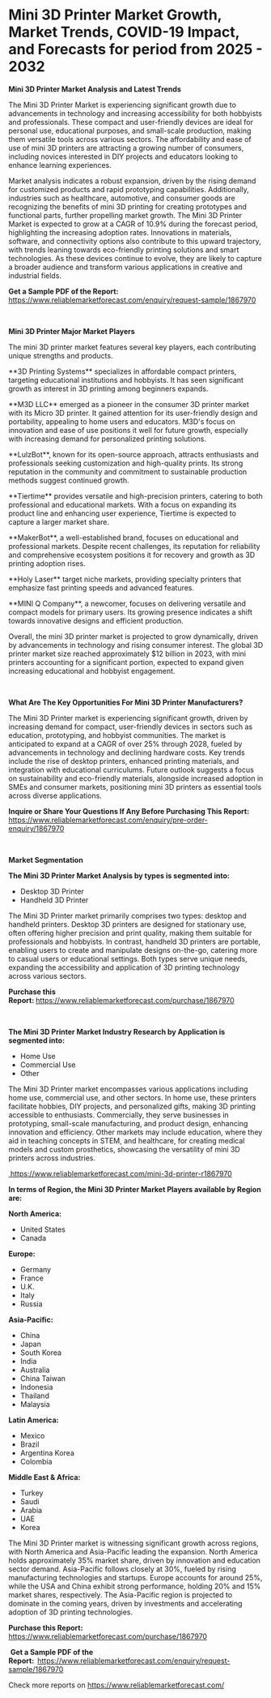 <p><h1>Mini 3D Printer Market Growth, Market Trends, COVID-19 Impact, and Forecasts for period from 2025 - 2032</h1></p><p><strong>Mini 3D Printer Market Analysis and Latest Trends</strong></p>
<p><p>The Mini 3D Printer Market is experiencing significant growth due to advancements in technology and increasing accessibility for both hobbyists and professionals. These compact and user-friendly devices are ideal for personal use, educational purposes, and small-scale production, making them versatile tools across various sectors. The affordability and ease of use of mini 3D printers are attracting a growing number of consumers, including novices interested in DIY projects and educators looking to enhance learning experiences.</p><p>Market analysis indicates a robust expansion, driven by the rising demand for customized products and rapid prototyping capabilities. Additionally, industries such as healthcare, automotive, and consumer goods are recognizing the benefits of mini 3D printing for creating prototypes and functional parts, further propelling market growth. The Mini 3D Printer Market is expected to grow at a CAGR of 10.9% during the forecast period, highlighting the increasing adoption rates. Innovations in materials, software, and connectivity options also contribute to this upward trajectory, with trends leaning towards eco-friendly printing solutions and smart technologies. As these devices continue to evolve, they are likely to capture a broader audience and transform various applications in creative and industrial fields.</p></p>
<p><strong>Get a Sample PDF of the Report:&nbsp;</strong> <a href="https://www.reliablemarketforecast.com/enquiry/request-sample/1867970?utm_campaign=2320&utm_medium=2&utm_source=Github&utm_content=ia&utm_term=10042025&utm_id=mini-3d-printer">https://www.reliablemarketforecast.com/enquiry/request-sample/1867970</a></p>
<p>&nbsp;</p>
<p><strong>Mini 3D Printer Major Market Players</strong></p>
<p><p>The mini 3D printer market features several key players, each contributing unique strengths and products. </p><p>**3D Printing Systems** specializes in affordable compact printers, targeting educational institutions and hobbyists. It has seen significant growth as interest in 3D printing among beginners expands. </p><p>**M3D LLC** emerged as a pioneer in the consumer 3D printer market with its Micro 3D printer. It gained attention for its user-friendly design and portability, appealing to home users and educators. M3D's focus on innovation and ease of use positions it well for future growth, especially with increasing demand for personalized printing solutions.</p><p>**LulzBot**, known for its open-source approach, attracts enthusiasts and professionals seeking customization and high-quality prints. Its strong reputation in the community and commitment to sustainable production methods suggest continued growth.</p><p>**Tiertime** provides versatile and high-precision printers, catering to both professional and educational markets. With a focus on expanding its product line and enhancing user experience, Tiertime is expected to capture a larger market share.</p><p>**MakerBot**, a well-established brand, focuses on educational and professional markets. Despite recent challenges, its reputation for reliability and comprehensive ecosystem positions it for recovery and growth as 3D printing adoption rises.</p><p>**Holy Laser** target niche markets, providing specialty printers that emphasize fast printing speeds and advanced features. </p><p>**MINI Q Company**, a newcomer, focuses on delivering versatile and compact models for primary users. Its growing presence indicates a shift towards innovative designs and efficient production.</p><p>Overall, the mini 3D printer market is projected to grow dynamically, driven by advancements in technology and rising consumer interest. The global 3D printer market size reached approximately $12 billion in 2023, with mini printers accounting for a significant portion, expected to expand given increasing educational and hobbyist engagement.</p></p>
<p>&nbsp;</p>
<p><strong>What Are The Key Opportunities For Mini 3D Printer Manufacturers?</strong></p>
<p><p>The Mini 3D Printer market is experiencing significant growth, driven by increasing demand for compact, user-friendly devices in sectors such as education, prototyping, and hobbyist communities. The market is anticipated to expand at a CAGR of over 25% through 2028, fueled by advancements in technology and declining hardware costs. Key trends include the rise of desktop printers, enhanced printing materials, and integration with educational curriculums. Future outlook suggests a focus on sustainability and eco-friendly materials, alongside increased adoption in SMEs and consumer markets, positioning mini 3D printers as essential tools across diverse applications.</p></p>
<p><strong>Inquire or Share Your Questions If Any Before Purchasing This Report:</strong> <a href="https://www.reliablemarketforecast.com/enquiry/pre-order-enquiry/1867970?utm_campaign=2320&utm_medium=2&utm_source=Github&utm_content=ia&utm_term=10042025&utm_id=mini-3d-printer">https://www.reliablemarketforecast.com/enquiry/pre-order-enquiry/1867970</a></p>
<p>&nbsp;</p>
<p><strong>Market Segmentation</strong></p>
<p><strong>The Mini 3D Printer Market Analysis by types is segmented into:</strong></p>
<p><ul><li>Desktop 3D Printer</li><li>Handheld 3D Printer</li></ul></p>
<p><p>The Mini 3D Printer market primarily comprises two types: desktop and handheld printers. Desktop 3D printers are designed for stationary use, often offering higher precision and print quality, making them suitable for professionals and hobbyists. In contrast, handheld 3D printers are portable, enabling users to create and manipulate designs on-the-go, catering more to casual users or educational settings. Both types serve unique needs, expanding the accessibility and application of 3D printing technology across various sectors.</p></p>
<p><strong>Purchase this Report:&nbsp;</strong><a href="https://www.reliablemarketforecast.com/purchase/1867970?utm_campaign=2320&utm_medium=2&utm_source=Github&utm_content=ia&utm_term=10042025&utm_id=mini-3d-printer">https://www.reliablemarketforecast.com/purchase/1867970</a></p>
<p>&nbsp;</p>
<p><strong>The Mini 3D Printer Market Industry Research by Application is segmented into:</strong></p>
<p><ul><li>Home Use</li><li>Commercial Use</li><li>Other</li></ul></p>
<p><p>The Mini 3D Printer market encompasses various applications including home use, commercial use, and other sectors. In home use, these printers facilitate hobbies, DIY projects, and personalized gifts, making 3D printing accessible to enthusiasts. Commercially, they serve businesses in prototyping, small-scale manufacturing, and product design, enhancing innovation and efficiency. Other markets may include education, where they aid in teaching concepts in STEM, and healthcare, for creating medical models and custom prosthetics, showcasing the versatility of mini 3D printers across industries.</p></p>
<p><a href="https://www.reliablemarketforecast.com/mini-3d-printer-r1867970?utm_campaign=2320&utm_medium=2&utm_source=Github&utm_content=ia&utm_term=10042025&utm_id=mini-3d-printer">&nbsp;https://www.reliablemarketforecast.com/mini-3d-printer-r1867970</a></p>
<p><strong>In terms of Region, the Mini 3D Printer Market Players available by Region are:</strong></p>
<p>
    <p> <strong> North America: </strong>
        <ul>
            <li>United States</li>
            <li>Canada</li>
        </ul>
        </p> 
    <p> <strong> Europe: </strong>
        <ul>
            <li>Germany</li>
            <li>France</li>
            <li>U.K.</li>
            <li>Italy</li>
            <li>Russia</li>
        </ul>
        </p> 
    <p> <strong> Asia-Pacific: </strong>
        <ul>
            <li>China</li>
            <li>Japan</li>
            <li>South Korea</li>
            <li>India</li>
            <li>Australia</li>
            <li>China Taiwan</li>
            <li>Indonesia</li>
            <li>Thailand</li>
            <li>Malaysia</li>
        </ul>
        </p> 
    <p> <strong> Latin America: </strong>
        <ul>
            <li>Mexico</li>
            <li>Brazil</li>
            <li>Argentina Korea</li>
            <li>Colombia</li>
        </ul>
        </p> 
    <p> <strong> Middle East & Africa: </strong>
        <ul>
            <li>Turkey</li>
            <li>Saudi</li>
            <li>Arabia</li>
            <li>UAE</li>
            <li>Korea</li>
        </ul>
    </p>
    </p>
<p><p>The Mini 3D Printer market is witnessing significant growth across regions, with North America and Asia-Pacific leading the expansion. North America holds approximately 35% market share, driven by innovation and education sector demand. Asia-Pacific follows closely at 30%, fueled by rising manufacturing technologies and startups. Europe accounts for around 25%, while the USA and China exhibit strong performance, holding 20% and 15% market shares, respectively. The Asia-Pacific region is projected to dominate in the coming years, driven by investments and accelerating adoption of 3D printing technologies.</p></p>
<p><strong>Purchase this Report: </strong><a href="https://www.reliablemarketforecast.com/purchase/1867970?utm_campaign=2320&utm_medium=2&utm_source=Github&utm_content=ia&utm_term=10042025&utm_id=mini-3d-printer">https://www.reliablemarketforecast.com/purchase/1867970</a></p>
<p>&nbsp;<strong>Get a Sample PDF of the Report:&nbsp;&nbsp;</strong><a href="https://www.reliablemarketforecast.com/enquiry/request-sample/1867970?utm_campaign=2320&utm_medium=2&utm_source=Github&utm_content=ia&utm_term=10042025&utm_id=mini-3d-printer">https://www.reliablemarketforecast.com/enquiry/request-sample/1867970</a></p>
<p><strong></strong></p>
<p>Check more reports on <a href="https://www.reliablemarketforecast.com/?utm_campaign=2320&utm_medium=2&utm_source=Github&utm_content=ia&utm_term=10042025&utm_id=mini-3d-printer">https://www.reliablemarketforecast.com/</a></p>